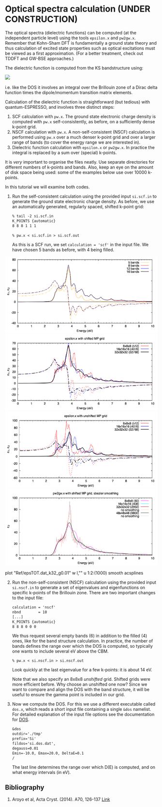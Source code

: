 # Optical spectra calculation (UNDER CONSTRUCTION)

The optical spectra (dielectric functions) can be computed (at the independent particle level) using the tools `epsilon.x` and `pw2gw.x`. Remember that Kohn-Sham DFT is fundamentally a ground state theory and thus calculation of excited state properties such as optical excitations must be viewed as a first approximation. (For a better treatment, check out TDDFT and GW-BSE approaches.)

The dielectric function is computed from the KS bandstructure using:

<img src="Ref/DOS_equation.png" height="80"/>

<!-- ![DOS equation](Ref/DOS_equation.png?raw=true "DOS equation") -->

i.e. like the DOS it involves an integral over the Brillouin zone of a Dirac delta function times the dipole/momentum transition matrix elements. 

Calculation of the dielectric function is straightforward (but tedious) with quantum-ESPRESSO, and involves three distinct steps: 
1. SCF calculation with `pw.x`. The ground state electronic charge density is computed with `pw.x` self-consistently, as before, on a sufficiently dense k-point grid. 
2. NSCF calculation with `pw.x`. A non-self-consistent (NSCF) calculation is performed using `pw.x` over a much denser k-point grid and over a larger range of bands (to cover the energy range we are interested in). 
3. Dielectric function calculation with `epsilon.x` or `pw2gw.x`. In practice the integral is replaced by a sum over (special) k-points.

It is _very_ important to organise the files neatly. Use separate directories for different numbers of k-points and bands. Also, keep an eye on the amount of disk space being used: some of the examples below use over 10000 k-points.

In this tutorial we will examine both codes.

  1. Run the self-consistent calculation using the provided input `si.scf.in` to generate the ground state electronic charge density. As before, we use an automatically 
  generated, regularly spaced, shifted k-point grid:
      ```
      % tail -2 si.scf.in 
      K_POINTS {automatic}
      8 8 8 1 1 1

      % pw.x < si.scf.in > si.scf.out
      ```
      As this is a SCF run, we set `calculation = 'scf'` in the input file.
      We have chosen 5 bands as before, with 4 being filled.

![optics](Ref/plot_script_epsilon_bands.png?raw=true "optics")
![optics](Ref/plot_script_epsilon_kpts.png?raw=true "optics")
![optics](Ref/plot_script_epsilon_kpts_unshifted.png?raw=true "optics")
![optics](Ref/plot_script_pw2gw_kpts.png?raw=true "optics")

plot "Ref/epsTOT.dat_k32_g0.01" w l,"" u 1:2:(1000) smooth acsplines 


  2.  Run the non-self-consistent (NSCF) calculation using the provided input `si.nscf.in` to generate a set of eigenvalues and eigenfunctions on specific k-points of the Brillouin zone. There are two important changes to the input file:
      ```
      calculation = 'nscf'
      nbnd        = 10
      [...] 
      K_POINTS {automatic}
      8 8 8 0 0 0
      ```
      
      We thus request several empty bands (6) in addition to the filled (4) ones, like for the band structure calculation. In practice, the number of bands defines the range over which the DOS is computed, so typically one wants to include several eV above the CBM. 
      ```
      % pw.x < si.nscf.in > si.nscf.out
      ```
      Look quickly at the last eigenvalue for a few k-points: it is about 14 eV. 

      Note that we also specify an 8x8x8 _unshifted_ grid. Shifted grids were more efficient before. Why choose an unshifted one now?
      Since we want to compare and align the DOS with the band structure, it will be useful to ensure the gamma point is included in our grid.
  
  3.  Now we compute the DOS. For this we use a different executable called `dos.x`, which reads a short input file containing a single `&dos` namelist. For detailed explanation of the input file options see the documentation for [DOS](http://https://www.quantum-espresso.org/Doc/INPUT_DOS.html). 
      ```
      &dos
      outdir='./tmp'
      prefix='Si'
      fildos='si.dos.dat',
      degauss=0.01
      Emin=-10.0, Emax=20.0, DeltaE=0.1
      /
      ```
      The last line determines the range over which D(E) is computed, and on what energy intervals (in eV).
      
## Bibliography
1.  Aroyo et al, Acta Cryst. (2014). A70, 126-137 [Link](https://doi.org/10.1107/S205327331303091X)
